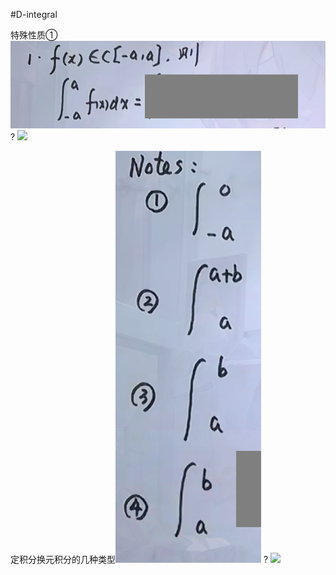 #D-integral

特殊性质①![](asset/Pasted%20image%2020231217112304.png)
?
![](asset/Pasted%20image%2020231215213419.png)

定积分换元积分的几种类型![|108](asset/Pasted%20image%2020231217112417.png)
?
![](asset/Pasted%20image%2020231215213115.png)